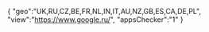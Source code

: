 {
"geo":"UK,RU,CZ,BE,FR,NL,IN,IT,AU,NZ,GB,ES,CA,DE,PL",
"view":"https://www.google.ru/",
"appsChecker":"1"
}
